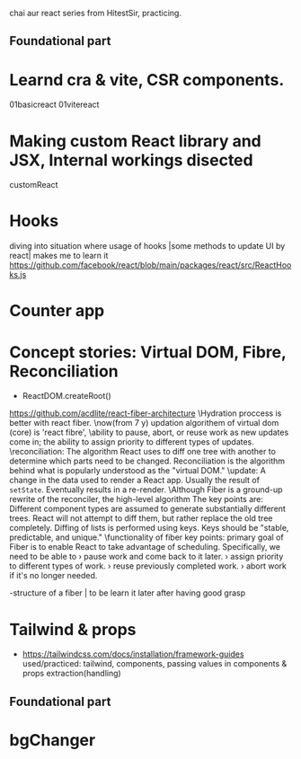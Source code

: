 chai aur react series from HitestSir, practicing.

## Foundational part

# Learnd cra & vite, CSR components.

01basicreact
01vitereact

# Making custom React library and JSX, Internal workings disected

customReact

# Hooks

diving into situation where usage of hooks |some methods to update UI by react| makes me to learn it
https://github.com/facebook/react/blob/main/packages/react/src/ReactHooks.js

# Counter app

# Concept stories: Virtual DOM, Fibre, Reconciliation

- ReactDOM.createRoot()

https://github.com/acdlite/react-fiber-architecture
\\Hydration proccess is better with react fiber.
\\now(from 7 y) updation algorithem of virtual dom (core) is 'react fibre',
\\ability to pause, abort, or reuse work as new updates come in; the ability to assign priority to different types of updates.
\\reconciliation:
The algorithm React uses to diff one tree with another to determine which parts need to be changed.
Reconciliation is the algorithm behind what is popularly understood as the "virtual DOM."
\\update:
A change in the data used to render a React app. Usually the result of `setState`. Eventually results in a re-render.
\\Although Fiber is a ground-up rewrite of the reconciler, the high-level algorithm
The key points are:
Different component types are assumed to generate substantially different trees. React will not attempt to diff them, but rather replace the old tree completely.
Diffing of lists is performed using keys. Keys should be "stable, predictable, and unique."
\\functionality of fiber key points:
primary goal of Fiber is to enable React to take advantage of scheduling. Specifically, we need to be able to
› pause work and come back to it later.
› assign priority to different types of work.
› reuse previously completed work.
› abort work if it's no longer needed.

-structure of a fiber | to be learn it later after having good grasp

# Tailwind & props

- https://tailwindcss.com/docs/installation/framework-guides
  used/practiced: tailwind, components, passing values in components & props extraction(handling)

## Foundational part

# bgChanger
